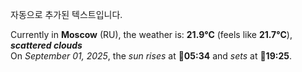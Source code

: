 
자동으로 추가된 텍스트입니다.

<!--START_SECTION:weather:moscow-->
Currently in **Moscow** (RU), the weather is: **21.9°C** (feels like **21.7°C**), ***scattered clouds***<br/>
On *September 01, 2025*, the *sun rises* at 🌅**05:34** and *sets* at 🌇**19:25**.
<!--END_SECTION:weather-->
